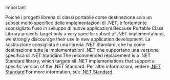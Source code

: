> [!IMPORTANT]
> <span data-ttu-id="16e18-101">Poiché i progetti libreria di classi portabile come destinazione solo un subset molto specifico delle implementazioni di .NET, è fortemente sconsigliato l'uso in sviluppo di nuove applicazioni.</span><span class="sxs-lookup"><span data-stu-id="16e18-101">Because Portable Class Library projects target only a very specific subset of .NET implementations, we strongly discourage their use in new application development.</span></span> <span data-ttu-id="16e18-102">La sostituzione consigliata è una libreria .NET Standard, che ha come destinazione tutte le implementazioni .NET che supportano una versione specifica di .NET Standard.</span><span class="sxs-lookup"><span data-stu-id="16e18-102">The recommended replacement is a .NET Standard library, which targets all .NET implementations that support a specific version of the .NET Standard.</span></span> <span data-ttu-id="16e18-103">Per altre informazioni, vedere [.NET Standard](~/docs/standard/net-standard.md).</span><span class="sxs-lookup"><span data-stu-id="16e18-103">For more information, see [.NET Standard](~/docs/standard/net-standard.md).</span></span>